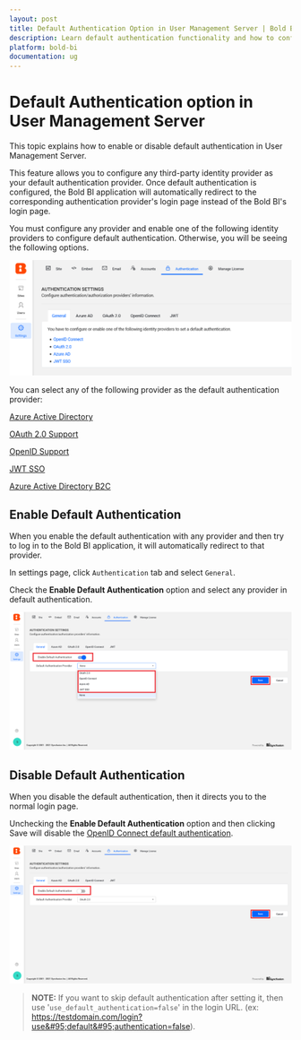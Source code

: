 ```yaml
---
layout: post
title: Default Authentication Option in User Management Server | Bold BI
description: Learn default authentication functionality and how to configure the default authentication in User Management Server to enable or disable it.
platform: bold-bi
documentation: ug
---
```


# Default Authentication option in User Management Server 

This topic explains how to enable or disable default authentication in User Management Server. 

This feature allows you to configure any third-party identity provider as your default authentication provider. Once default authentication is configured, the Bold BI application will automatically redirect to the corresponding authentication provider's login page instead of the Bold BI's login page.

You must configure any provider and enable one of the following identity providers to configure default authentication. Otherwise, you will be seeing the following options.

![No configuration](/static/assets/embedded/multi-tenancy/images/no-configuration.png) 

You can select any of the following provider as the default authentication provider: 

[Azure Active Directory](/embedded-bi/site-administration/sso/azure-active-directory/)

[OAuth 2.0 Support](/embedded-bi/multi-tenancy/site-administration/authentication/oauth-2.0-support/)

[OpenID Support](/embedded-bi/multi-tenancy/site-administration/authentication/openid-settings/)

[JWT SSO](/embedded-bi/multi-tenancy/site-administration/authentication/json-web-token/)

[Azure Active Directory B2C](/embedded-bi/multi-tenancy/site-administration/authentication/azure-b2c-settings/)

## Enable Default Authentication 

When you enable the default authentication with any provider and then try to log in to the Bold BI application, it will automatically redirect to that provider.

In settings page, click `Authentication` tab and select `General`.

Check the **Enable Default Authentication** option and select any provider in default authentication. 

![Disable default authentication](/static/assets/embedded/multi-tenancy/images/enable-default-authentication.png) 

## Disable Default Authentication 

When you disable the default authentication, then it directs you to the normal login page. 

Unchecking the **Enable Default Authentication** option and then clicking Save will disable the [OpenID Connect default authentication](/embedded-bi/multi-tenancy/site-administration/authentication/openid-settings/#set-openid-connect-as-default-authentication). 

![Disable default authentication](/static/assets/embedded/multi-tenancy/images/disable-default-authentication.png) 

> **NOTE:** If you want to skip default authentication after setting it, then use '`use_default_authentication=false`' in the login URL. (ex: https://testdomain.com/login?use&#95;default&#95;authentication=false).

